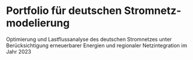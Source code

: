 # Portfolio für deutschen Stromnetz-modelierung
Optimierung und Lastflussanalyse des deutschen Stromnetzes unter Berücksichtigung erneuerbarer Energien und regionaler Netzintegration im Jahr 2023
